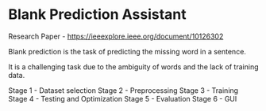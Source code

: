# Blank Prediction Assistant

Research Paper - https://ieeexplore.ieee.org/document/10126302

Blank prediction is the task of predicting the missing word in a sentence.​

It is a challenging task due to the ambiguity of words and the lack of training data.​

Stage 1 - Dataset selection​
Stage 2 - Preprocessing
Stage 3 - Training
Stage 4 - Testing and Optimization
Stage 5 - Evaluation
Stage 6 - GUI

